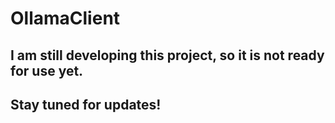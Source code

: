 # OllamaClient

## I am still developing this project, so it is not ready for use yet.
## Stay tuned for updates!
